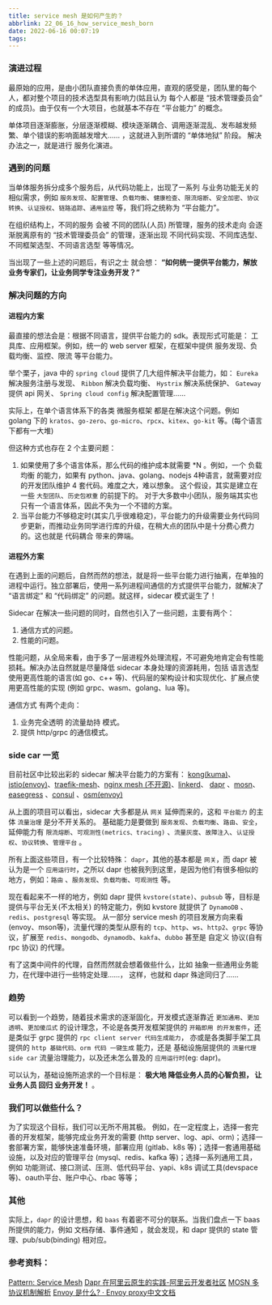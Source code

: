 ```yaml
---
title: service mesh 是如何产生的？
abbrlink: 22_06_16_how_service_mesh_born
date: 2022-06-16 00:07:19
tags:
---
```


### 演进过程

最原始的应用，是由小团队直接负责的单体应用，直观的感受是，团队里的每个人，都对整个项目的技术选型具有影响力(姑且认为 每个人都是 “技术管理委员会” 的成员)。由于仅有一个大项目，也就基本不存在 “平台能力” 的概念。

单体项目逐渐膨胀，分层逐渐模糊、模块逐渐耦合、调用逐渐混乱、发布越发频繁、单个错误的影响面越发增大…… ，这就进入到所谓的 “单体地狱” 阶段。 解决办法之一，就是进行 服务化演进。

### 遇到的问题

当单体服务拆分成多个服务后，从代码功能上，出现了一系列 与业务功能无关的 相似需求，例如 `服务发现`、`配置管理`、`负载均衡`、`健康检查`、`限流熔断`、`安全加密`、`协议转换`、`认证授权`、`链路追踪`、`通用监控` 等，我们将之统称为 “平台能力”。

在组织结构上，不同的服务 会被 不同的团队(人员) 所管理，服务的技术走向 会逐渐脱离原有的 “技术管理委员会” 的管理，逐渐出现 不同代码实现、不同库选型、不同框架选型、不同语言选型 等等情况。

当出现了一些上述的问题后，有识之士 就会想： <strong>“如何统一提供平台能力，解放业务专家们，让业务同学专注业务开发？”</strong>

### 解决问题的方向

#### 进程内方案

最直接的想法会是：根据不同语言，提供平台能力的 sdk。表现形式可能是： 工具库、应用框架。例如，统一的 web server 框架，在框架中提供 服务发现、负载均衡、监控、限流 等平台能力。

举个栗子，java 中的 `spring cloud` 提供了几大组件解决平台能力，如： `Eureka` 解决服务注册与发现、 `Ribbon` 解决负载均衡、 `Hystrix` 解决系统保护、 `Gateway` 提供 api 网关、 `Spring cloud config` 解决配置管理……

实际上，在单个语言体系下的各类 微服务框架 都是在解决这个问题。例如 golang 下的 `kratos`、`go-zero`、`go-micro`、`rpcx`、`kitex`、`go-kit` 等。(每个语言下都有一大堆)

但这种方式也存在 2 个主要问题： 
1. 如果使用了多个语言体系，那么代码的维护成本就需要 *N 。例如，一个 负载均衡 的能力，如果有 python、java、golang、nodejs 4种语言，就需要对应的开发团队维护 4 套代码。难度之大，难以想象。  这个假设，其实是建立在一些 `大型团队`、`历史包袱重` 的前提下的。 对于大多数中小团队，服务端其实也只有一个语言体系，因此不失为一个不错的方案。
2. 当平台能力不够稳定时(其实几乎很难稳定)，平台能力的升级需要业务代码同步更新，而推动业务同学进行库的升级，在稍大点的团队中是十分费心费力的。这也就是 代码耦合 带来的弊端。

#### 进程外方案

在遇到上面的问题后，自然而然的想法，就是将一些平台能力进行抽离，在单独的进程中运行。独立部署后，使用一系列进程间通信的方式提供平台能力，就解决了 “语言绑定” 和 “代码绑定” 的问题。就这样，sidecar 模式诞生了！

Sidecar 在解决一些问题的同时，自然也引入了一些问题，主要有两个：
1. 通信方式的问题。
2. 性能的问题。

性能问题，从全局来看，由于多了一层进程外处理流程，不可避免地肯定会有性能损耗。解决办法自然就是尽量降低 sidecar 本身处理的资源耗用，包括 语言选型使用更高性能的语言(如 go、c++ 等)、代码层的架构设计和实现优化、扩展点使用更高性能的实现 (例如 grpc、wasm、golang、lua 等)。

通信方式 有两个走向：
1. 业务完全透明 的流量劫持 模式。
2. 提供 http/grpc 的通信模式。

### side car 一览

目前社区中比较出彩的 sidecar 解决平台能力的方案有： [kong(kuma)](https://konghq.com/kong-mesh)、[istio(envoy)](https://github.com/istio/istio)、[traefik-mesh](https://github.com/traefik/mesh)、[nginx mesh (不开源)](https://docs.nginx.com/nginx-service-mesh)、[linkerd](https://github.com/linkerd/linkerd2)、 [dapr](https://github.com/dapr/dapr) 、[mosn](https://github.com/mosn/mosn)、[easegress](https://github.com/megaease/easegress) 、[consul](https://github.com/hashicorp/consul) 、[osm(envoy)](https://github.com/openservicemesh/osm)

从上面的项目可以看出，sidecar 大多都是从 `网关` 延伸而来的，这和 `平台能力` 的主体 `流量治理` 是分不开关系的。 基础能力是要做到 `服务发现`、`负载均衡`、`路由`、`安全`，延伸能力有  `限流熔断`、`可观测性(metrics、tracing)` 、`流量灰度`、`故障注入`、`认证授权`、`协议转换`、`管理平台` 。 

所有上面这些项目，有一个比较特殊： `dapr`，其他的基本都是 `网关`，而 dapr 被认为是一个 `应用运行时`，之所以 dapr 也被我列到这里，是因为他们有很多相似的地方，例如：`路由` 、`服务发现`、`负载均衡`、`可观测性` 等。 

现在看起来不一样的地方，例如 dapr 提供 `kvstore(state)`、`pubsub` 等，目标是提供与平台无关(不太相关) 的特定能力，例如 kvstore 就提供了 `DynamoDB` 、`redis`、`postgresql` 等实现。  从一部分 service mesh 的项目发展方向来看 (envoy、mson等)，流量代理的类型从原有的 `tcp`、`http`、`ws`、`http2`、`grpc` 等协议，扩展至 `redis`、`mongodb`、`dynamodb`、`kakfa`、`dubbo` 甚至是 自定义 协议(自有 rpc 协议) 的代理。 

有了这类中间件的代理，自然而然就会想着做些什么，比如 抽象一些通用业务能力，在代理中进行一些特定处理……， 这样，也就和 dapr 殊途同归了……

### 趋势

可以看到一个趋势，随着技术需求的逐渐固化，开发模式逐渐靠近 `更加通用`、`更加透明`、`更加傻瓜式` 的设计理念，不论是各类开发框架提供的 `开箱即用 的开发套件`，还是类似于 grpc 提供的 `rpc client server 代码生成能力`， 亦或是各类脚手架工具提供的 `http 基础代码、orm 代码 一键生成` 能力，还是 基础设施层提供的 `流量代理side car` 流量治理能力，以及还未怎么普及的 `应用运行时`(eg: dapr)。

可以认为，基础设施所追求的一个目标是： <strong>极大地 降低业务人员的心智负担， 让业务人员 回归 业务开发！</strong> 。 

### 我们可以做些什么？

为了实现这个目标，我们可以无所不用其极。 例如，在一定程度上，选择一套完善的开发框架，能够完成业务开发的需要 (http server、log、api、orm)；选择一套部署方案，能够快速准备环境，部署应用 (gitlab、k8s 等)；选择一套通用基础设施，以及对应的管理平台 (mysql、redis、kafka 等)；选择一系列通用工具，例如 功能测试、接口测试、压测、低代码平台、yapi、k8s 调试工具(devspace 等)、oauth平台、账户中心、rbac 等等；

### 其他

实际上，`dapr` 的设计思想，和 `baas` 有着密不可分的联系。当我们盘点一下 baas 所提供的能力，例如 文档存储、事件通知 ，就会发现，和 dapr 提供的 state 管理、pub/sub(binding) 相对应。

### 参考资料：

[Pattern: Service Mesh](https://philcalcado.com/2017/08/03/pattern_service_mesh.html)
[Dapr 在阿里云原生的实践-阿里云开发者社区](https://developer.aliyun.com/article/785943)
[MOSN 多协议机制解析](https://mosn.io/blog/posts/multi-protocol-deep-dive/)
[Envoy 是什么? · Envoy proxy中文文档](https://www.servicemesher.com/envoy/intro/what_is_envoy.html)
